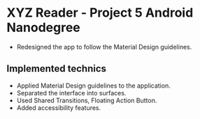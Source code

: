 # XYZ Reader - Project 5 Android Nanodegree
* Redesigned the app to follow the Material Design guidelines.

## Implemented technics
* Applied Material Design guidelines to the application.
* Separated the interface into surfaces.
* Used Shared Transitions, Floating Action Button.
* Added accessibility features.


